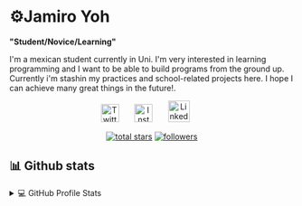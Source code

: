 # ⚙️Jamiro Yoh

**"Student/Novice/Learning"**

I'm a mexican student currently in Uni. I'm very interested in learning programming and I want to be able to build programs from the ground up.
Currently i'm stashin my practices and school-related projects here. I hope I can achieve many great things in the future!.

<!-- Social Media -->
<p align="center">
  <a href="https://twitter.com/YohJamiro"><img width="32px" alt="Twitter" title="Twitter" src="https://cdn-icons-png.flaticon.com/512/733/733579.png"/></a>
  &#8287;&#8287;&#8287;&#8287;&#8287;
  <a href="https://www.instagram.com/jamiro_yoh/"><img width="32px" alt="Instagram" title="Instagram" src="https://cdn-icons-png.flaticon.com/512/174/174855.png"></a>
  &#8287;&#8287;&#8287;&#8287;&#8287;
  <a href="https://www.linkedin.com/in/braulio-roberto-gutiérrez-bejarano-81211728a/"><img width="38px" alt="LinkedIn" title="LinkedIn" src="https://img.icons8.com/?size=512&id=13930&format=png"></a>
  &#8287;&#8287;&#8287;&#8287;&#8287;
</p>
<!-- end of social media tab -->

<!-- icons section -->
<p align="center">
  <a href="https://github.com/Jamiro-MR?tab=repositories&sort=stargazers">
    <img alt="total stars" title="Total stars on GitHub" src="https://custom-icon-badges.demolab.com/github/stars/Jamiro-MR?color=55960c&style=for-the-badge&labelColor=488207&logo=star"/></a>
  <a href="https://github.com/Jamiro-MR?tab=followers">
    <img alt="followers" title="Follow me on Github" src="https://custom-icon-badges.demolab.com/github/followers/Jamiro-MR?color=236ad3&labelColor=1155ba&style=for-the-badge&logo=person-add&label=Follow&logoColor=white"/></a>
</p>
<!-- endof icon section-->

## 📊 Github stats
<details>
  <!-- profile stats -->
  <summary>💻 GitHub Profile Stats</summary>
    <a href="#"><img alt="Jamiro-MR's Github Stats" src="https://denvercoder1-github-readme-stats.vercel.app/api/?username=Jamiro-MR&show_icons=true&include_all_commits=true&count_private=true&theme=react&hide_border=true&bg_color=1F222E&title_color=F85D7F&icon_color=F8D866" height="192px"/></a>
  <!-- most used languages -->
  <a href="#"><img alt="Jamiro-MR's Top Languages" src="https://github-readme-stats.vercel.app/api/top-langs/?username=Jamiro-MR&langs_count=8&layout=compact&theme=react&hide_border=true&bg_color=1F222E&title_color=F85D7F&icon_color=F8D866&hide=Jupyter%20Notebook" height="192px"/></a>
</details>
